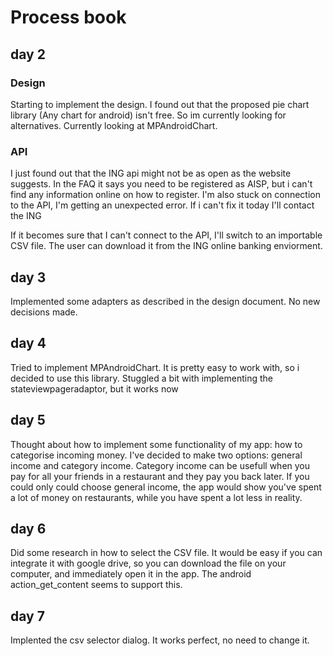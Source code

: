 # Process book

## day 2

### Design
Starting to implement the design. I found out that the proposed pie chart library (Any chart for android) isn't free. So im currently looking for alternatives. Currently looking at MPAndroidChart.

### API

I just found out that the ING api might not be as open as the website suggests. In the FAQ it says you need to be registered as AISP, but i can't find any information online on how to register. 
I'm also stuck on connection to the API, I'm getting an unexpected error. If i can't fix it today I'll contact the ING

If it becomes sure that I can't connect to the API, I'll switch to an importable CSV file. The user can download it from the ING online banking enviorment. 

## day 3

Implemented some adapters as described in the design document. No new decisions made.

## day 4

Tried to implement MPAndroidChart. It is pretty easy to work with, so i decided to use this library.
Stuggled a bit with implementing the stateviewpageradaptor, but it works now

## day 5

Thought about how to implement some functionality of my app: how to categorise incoming money. I've decided to make two options: general income and category income. Category income can be usefull when you pay for all your friends in a restaurant and they pay you back later. If you could only could choose general income, the app would show you've spent a lot of money on restaurants, while you have spent a lot less in reality.

## day 6

Did some research in how to select the CSV file. It would be easy if you can integrate it with google drive, so you can download the file on your computer, and immediately open it in the app. The android action_get_content seems to support this.

## day 7

Implented the csv selector dialog. It works perfect, no need to change it.

